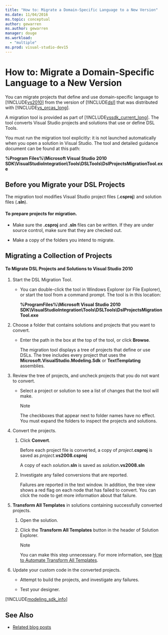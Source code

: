 ```yaml
---
title: "How to: Migrate a Domain-Specific Language to a New Version"
ms.date: 11/04/2016
ms.topic: conceptual
author: gewarren
ms.author: gewarren
manager: douge
ms.workload:
  - "multiple"
ms.prod: visual-studio-dev15
---
```

# How to: Migrate a Domain-Specific Language to a New Version
You can migrate projects that define and use domain-specific language to [!INCLUDE[vs2010](../misc/includes/vs2010_md.md)] from the version of [!INCLUDE[dsl](../modeling/includes/dsl_md.md)] that was distributed with [!INCLUDE[vs_orcas_long](../debugger/includes/vs_orcas_long_md.md)].

 A migration tool is provided as part of [!INCLUDE[vssdk_current_long](../misc/includes/vssdk_current_long_md.md)]. The tool converts Visual Studio projects and solutions that use or define DSL Tools.

 You must run the migration tool explicitly: it is not launched automatically when you open a solution in Visual Studio. The tool and detailed guidance document can be found at this path:

 **%Program Files%\Microsoft Visual Studio 2010 SDK\VisualStudioIntegration\Tools\DSLTools\DslProjectsMigrationTool.exe**

## Before you Migrate your DSL Projects
 The migration tool modifies Visual Studio project files (**.csproj**) and solution files (**.sln**).

#### To prepare projects for migration.

-   Make sure the **.csproj** and **.sln** files can be written. If they are under source control, make sure that they are checked out.

-   Make a copy of the folders you intend to migrate.

## Migrating a Collection of Projects

#### To Migrate DSL Projects and Solutions to Visual Studio 2010

1. Start the DSL Migration Tool.

   -   You can double-click the tool in Windows Explorer (or File Explorer), or start the tool from a command prompt. The tool is in this location:

        **%ProgramFiles%\Microsoft Visual Studio 2010 SDK\VisualStudioIntegration\Tools\DSLTools\DslProjectsMigrationTool.exe**

2. Choose a folder that contains solutions and projects that you want to convert.

   - Enter the path in the box at the top of the tool, or click **Browse**.

     The migration tool displays a tree of projects that define or use DSLs. The tree includes every project that uses the **Microsoft.VisualStudio.Modeling.Sdk** or **TextTemplating** assemblies.

3. Review the tree of projects, and uncheck projects that you do not want to convert.

   -   Select a project or solution to see a list of changes that the tool will make.

       > [!NOTE]
       >  The checkboxes that appear next to folder names have no effect. You must expand the folders to inspect the projects and solutions.

4. Convert the projects.

   1.  Click **Convert**.

        Before each project file is converted, a copy of _project_**.csproj** is saved as _project_**.vs2008.csproj**

        A copy of each _solution_**.sln** is saved as _solution_**.vs2008.sln**

   2.  Investigate any failed conversions that are reported.

        Failures are reported in the text window. In addition, the tree view shows a red flag on each node that has failed to convert. You can click the node to get more information about that failure.

5. **Transform All Templates** in solutions containing successfully converted projects.

   1.  Open the solution.

   2.  Click the **Transform All Templates** button in the header of Solution Explorer.

       > [!NOTE]
       >  You can make this step unnecessary. For more information, see [How to Automate Transform All Templates](/previous-versions/visualstudio/visual-studio-2012/ff521399\(v\=vs.110\)).

6. Update your custom code in the converted projects.

   -   Attempt to build the projects, and investigate any failures.

   -   Test your designer.


[!INCLUDE[modeling_sdk_info](includes/modeling_sdk_info.md)]

## See Also

- [Related blog posts](https://blogs.msdn.microsoft.com/visualstudioalm/tag/code-index/)